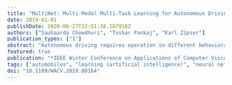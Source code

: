 ```yaml
---
title: "MultiNet: Multi-Modal Multi-Task Learning for Autonomous Driving"
date: 2019-01-01
publishDate: 2020-06-27T22:51:38.187918Z
authors: ["Sauhaarda Chowdhuri", "Tushar Pankaj", "Karl Zipser"]
publication_types: ["1"]
abstract: "Autonomous driving requires operation in different behavioral modes ranging from lane following and intersection crossing to turning and stopping. However, most existing deep learning approaches to autonomous driving do not consider the behavioral mode in the training strategy. This paper describes a technique for learning multiple distinct behavioral modes in a single deep neural network through the use of multi-modal multi-task learning. We study the effectiveness of this approach, denoted MultiNet, using self-driving model cars for driving in unstructured environments such as sidewalks and unpaved roads. Using labeled data from over one hundred hours of driving our fleet of 1/10th scale model cars, we trained different neural networks to predict the steering angle and driving speed of the vehicle in different behavioral modes. We show that in each case, MultiNet networks outperform networks trained on individual modes while using a fraction of the total number of parameters."
featured: true
publication: "*IEEE Winter Conference on Applications of Computer Vision (WACV) 2019*"
tags: ["automobiles", "learning (artificial intelligence)", "neural nets", "remotely operated vehicles", "road safety", "roads", "traffic engineering computing", "multimodal multitask learning", "autonomous driving", "behavioral mode", "multiple distinct behavioral modes", "self-driving model cars", "steering angle", "driving speed", "MultiNet networks", "individual modes", "deep learning", "single deep neural networks", "scale model cars", "Automobiles", "Task analysis", "Training", "Autonomous vehicles", "Roads", "Trajectory", "Kernel"]
doi: "10.1109/WACV.2019.00164"
---
```


